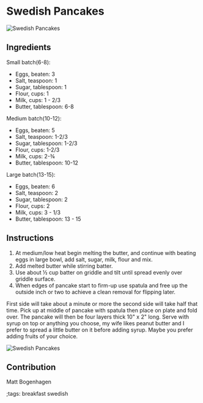 # Swedish Pancakes

![Swedish Pancakes](pix/swedish-pancakes.webp)

## Ingredients

Small batch(6-8):

- Eggs, beaten: 3
- Salt, teaspoon: 1
- Sugar, tablespoon: 1
- Flour, cups: 1
- Milk, cups: 1 - 2/3
- Butter, tablespoon: 6-8

Medium batch(10-12):

- Eggs, beaten: 5
- Salt, teaspoon: 1-2/3
- Sugar, tablespoon: 1-2/3
- Flour, cups: 1-2/3
- Milk, cups: 2-¾
- Butter, tablespoon: 10-12

Large batch(13-15):

- Eggs, beaten: 6
- Salt, teaspoon: 2
- Sugar, tablespoon: 2
- Flour, cups: 2
- Milk, cups: 3 - 1/3
- Butter, tablespoon: 13 - 15

## Instructions

1. At medium/low heat begin melting the butter, and continue with beating eggs in large bowl, add salt, sugar, milk, flour and mix.
2. Add melted butter while stirring batter.
3. Use about ½ cup batter on griddle and tilt until spread evenly over griddle surface.
4. When edges of pancake start to firm-up use spatula and free up the outside inch or two to achieve a clean removal for flipping later.

First side will take about a minute or more the second side will take half that time. Pick up at middle of pancake with spatula then place on plate and fold over. The pancake will then be four layers thick 10" x 2" long. Serve with syrup on top or anything you choose, my wife likes peanut butter and I prefer to spread a little butter on it before adding syrup. Maybe you prefer adding fruits of your choice.

![Swedish Pancakes](pix/swedish-pancakes-fin.webp)

## Contribution

Matt Bogenhagen

;tags: breakfast swedish
